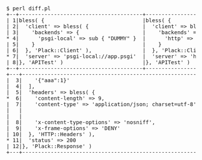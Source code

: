 <pre>
$ perl diff.pl
+--+---------------------------------------+---------------------------------------+
| 1|bless( {                               |bless( {                               |
| 2|  'client' => bless( {                 |  'client' => bless( {                 |
| 3|    'backends' => {                    |    'backends' => {                    |
* 4|      'psgi-local' => sub { "DUMMY" }  |      'http' => sub { "DUMMY" }        *
| 5|    }                                  |    }                                  |
| 6|  }, 'Plack::Client' ),                |  }, 'Plack::Client' ),                |
* 7|  'server' => 'psgi-local://app.psgi'  |  'server' => 'http://localhost:5000'  *
| 8|}, 'APITest' )                         |}, 'APITest' )                         |
+--+---------------------------------------+---------------------------------------+
+---+----------------------------------------------------------+---+----------------------------------------------------------+
|  3|    '{"aaa":1}'                                           |  3|    '{"aaa":1}'                                           |
|  4|  ],                                                      |  4|  ],                                                      |
|  5|  'headers' => bless( {                                   |  5|  'headers' => bless( {                                   |
*  6|    'content-length' => 9,                                *  6|    'content-length' => '9',                              *
|  7|    'content-type' => 'application/json; charset=utf-8',  |  7|    'content-type' => 'application/json; charset=utf-8',  |
|   |                                                          *  8|    'date' => 'Sun, 12 Aug 2012 06:07:02 GMT',            *
|   |                                                          *  9|    'server' => 'HTTP::Server::PSGI',                     *
|  8|    'x-content-type-options' => 'nosniff',                | 10|    'x-content-type-options' => 'nosniff',                |
|  9|    'x-frame-options' => 'DENY'                           | 11|    'x-frame-options' => 'DENY'                           |
| 10|  }, 'HTTP::Headers' ),                                   | 12|  }, 'HTTP::Headers' ),                                   |
* 11|  'status' => 200                                         * 13|  'status' => '200'                                       *
| 12|}, 'Plack::Response' )                                    | 14|}, 'Plack::Response' )                                    |
+---+----------------------------------------------------------+---+----------------------------------------------------------+
</pre>
